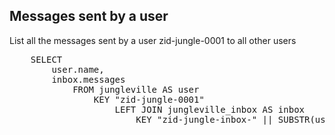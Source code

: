 ##  Messages sent by a user

List all the messages sent by a user zid-jungle-0001 to all other users 

<pre id="example">
    SELECT 
        user.name, 
        inbox.messages
            FROM jungleville AS user 
                KEY "zid-jungle-0001" 
                    LEFT JOIN jungleville_inbox AS inbox 
                        KEY "zid-jungle-inbox-" || SUBSTR(user.uuid, 11)
</pre>


